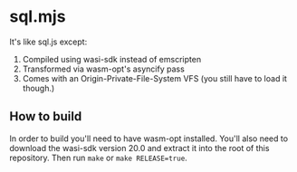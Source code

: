 # sql.mjs
It's like sql.js except:
1. Compiled using wasi-sdk instead of emscripten
2. Transformed via wasm-opt's asyncify pass
3. Comes with an Origin-Private-File-System VFS (you still have to load it though.)

## How to build
In order to build you'll need to have wasm-opt installed.  You'll also need to download the wasi-sdk version 20.0 and extract it into the root of this repository.  Then run `make` or `make RELEASE=true`.
